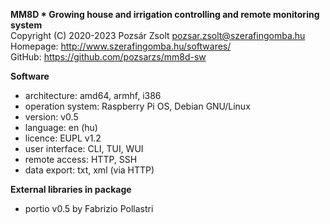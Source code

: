 **MM8D * Growing house and irrigation controlling and remote monitoring system**  
Copyright (C) 2020-2023 Pozsár Zsolt <pozsar.zsolt@szerafingomba.hu>  
Homepage: <http://www.szerafingomba.hu/softwares/>  
GitHub: <https://github.com/pozsarzs/mm8d-sw>

**Software**

 - architecture:       amd64, armhf, i386
 - operation system:   Raspberry Pi OS, Debian GNU/Linux
 - version:            v0.5
 - language:           en (hu)
 - licence:            EUPL v1.2
 - user interface:     CLI, TUI, WUI
 - remote access:      HTTP, SSH
 - data export:        txt, xml (via HTTP)


**External libraries in package**

 - portio v0.5 by Fabrizio Pollastri
